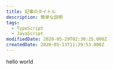 ```yaml
---
title: 記事のタイトル
description: 簡単な説明
tags:
  - TypeScript
  - JavaScript
modifiedDate: 2020-05-29T02:30:25.000Z
createdDate: 2020-05-13T11:29:53.000Z
---
```


hello world
